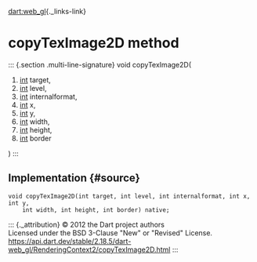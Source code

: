 [dart:web\_gl](../../dart-web_gl/dart-web_gl-library){._links-link}

copyTexImage2D method
=====================

::: {.section .multi-line-signature}
void copyTexImage2D(

1.  [int](../../dart-core/int-class) target,
2.  [int](../../dart-core/int-class) level,
3.  [int](../../dart-core/int-class) internalformat,
4.  [int](../../dart-core/int-class) x,
5.  [int](../../dart-core/int-class) y,
6.  [int](../../dart-core/int-class) width,
7.  [int](../../dart-core/int-class) height,
8.  [int](../../dart-core/int-class) border

)
:::

Implementation {#source}
--------------

``` {.language-dart data-language="dart"}
void copyTexImage2D(int target, int level, int internalformat, int x, int y,
    int width, int height, int border) native;
```

::: {._attribution}
© 2012 the Dart project authors\
Licensed under the BSD 3-Clause \"New\" or \"Revised\" License.\
<https://api.dart.dev/stable/2.18.5/dart-web_gl/RenderingContext2/copyTexImage2D.html>
:::
